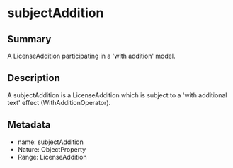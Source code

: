 <!-- Automatically generated by spec-parser v2.0.0 on 2023-12-27T15:02:03.969017+00:00 -->
<!-- SPDX-License-Identifier: Community-Spec-1.0 -->

# subjectAddition

## Summary

A LicenseAddition participating in a 'with addition' model.


## Description

A subjectAddition is a LicenseAddition which is subject to a 'with additional
text' effect (WithAdditionOperator).


## Metadata

- name: subjectAddition
- Nature: ObjectProperty
- Range: LicenseAddition




